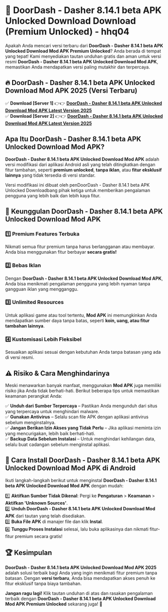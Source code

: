 # 🎯 DoorDash - Dasher 8.14.1 beta APK Unlocked Download  Download (Premium Unlocked) -  hhq04

Apakah Anda mencari versi terbaru dari **DoorDash - Dasher 8.14.1 beta APK Unlocked Download Mod APK Premium Unlocked**? Anda berada di tempat yang tepat! Kami menyediakan tautan unduhan gratis dan aman untuk versi resmi **DoorDash - Dasher 8.14.1 beta APK Unlocked Download Mod APK**, memastikan Anda mendapatkan versi paling mutakhir dan terpercaya.

## 🔥 DoorDash - Dasher 8.14.1 beta APK Unlocked Download Mod APK 2025 (Versi Terbaru)

✅ **Download [Server 1]** 👉👉 [**DoorDash - Dasher 8.14.1 beta APK Unlocked Download Mod APK Latest Version 2025**](https://momento.my/?title=DoorDash_-_Dasher_8.14.1_beta_APK_Unlocked_Download)  
✅ **Download [Server 2]** 👉👉 [**DoorDash - Dasher 8.14.1 beta APK Unlocked Download Mod APK Latest Version 2025**](https://momento.my/?title=DoorDash_-_Dasher_8.14.1_beta_APK_Unlocked_Download)  

## Apa Itu DoorDash - Dasher 8.14.1 beta APK Unlocked Download Mod APK?

**DoorDash - Dasher 8.14.1 beta APK Unlocked Download Mod APK** adalah versi modifikasi dari aplikasi Android asli yang telah ditingkatkan dengan fitur tambahan, seperti **premium unlocked**, **tanpa iklan**, atau **fitur eksklusif lainnya** yang tidak tersedia di versi standar.

Versi modifikasi ini dibuat oleh penDoorDash - Dasher 8.14.1 beta APK Unlocked Downloadbang pihak ketiga untuk memberikan pengalaman pengguna yang lebih baik dan lebih kaya fitur.

## 🎯 Keunggulan DoorDash - Dasher 8.14.1 beta APK Unlocked Download Mod APK

### 1️⃣ Premium Features Terbuka
Nikmati semua fitur premium tanpa harus berlangganan atau membayar. Anda bisa menggunakan fitur berbayar **secara gratis!**

### 2️⃣ Bebas Iklan
Dengan **DoorDash - Dasher 8.14.1 beta APK Unlocked Download Mod APK**, Anda bisa menikmati pengalaman pengguna yang lebih nyaman tanpa gangguan iklan yang mengganggu.

### 3️⃣ Unlimited Resources
Untuk aplikasi game atau tool tertentu, **Mod APK** ini memungkinkan Anda mendapatkan sumber daya tanpa batas, seperti **koin, uang, atau fitur tambahan lainnya**.

### 4️⃣ Kustomisasi Lebih Fleksibel
Sesuaikan aplikasi sesuai dengan kebutuhan Anda tanpa batasan yang ada di versi resmi.

## ⚠️ Risiko & Cara Menghindarinya

Meski menawarkan banyak manfaat, menggunakan **Mod APK** juga memiliki risiko jika Anda tidak berhati-hati. Berikut beberapa tips untuk memastikan keamanan perangkat Anda:

✅ **Unduh dari Sumber Terpercaya** – Pastikan Anda mengunduh dari situs yang terpercaya untuk menghindari malware.  
✅ **Gunakan Antivirus** – Selalu scan file APK dengan aplikasi antivirus sebelum menginstalnya.  
✅ **Jangan Berikan Izin Akses yang Tidak Perlu** – Jika aplikasi meminta izin yang mencurigakan, lebih baik berhati-hati.  
✅ **Backup Data Sebelum Instalasi** – Untuk menghindari kehilangan data, selalu buat cadangan sebelum menginstal aplikasi.

## 📌 Cara Install DoorDash - Dasher 8.14.1 beta APK Unlocked Download Mod APK di Android

Ikuti langkah-langkah berikut untuk menginstal **DoorDash - Dasher 8.14.1 beta APK Unlocked Download Mod APK** dengan mudah:

1️⃣ **Aktifkan Sumber Tidak Dikenal**: Pergi ke **Pengaturan** > **Keamanan** > **Aktifkan 'Unknown Sources'**.  
2️⃣ **Unduh DoorDash - Dasher 8.14.1 beta APK Unlocked Download Mod APK** dari tautan yang telah disediakan.  
3️⃣ **Buka File APK** di manajer file dan klik **Instal**.  
4️⃣ **Tunggu Proses Instalasi** selesai, lalu buka aplikasinya dan nikmati fitur-fitur premium secara gratis!

## 🏆 Kesimpulan

**DoorDash - Dasher 8.14.1 beta APK Unlocked Download Mod APK 2025** adalah solusi terbaik bagi Anda yang ingin menikmati fitur premium tanpa batasan. Dengan **versi terbaru**, Anda bisa mendapatkan akses penuh ke fitur eksklusif tanpa biaya tambahan.

**Jangan ragu lagi!** Klik tautan unduhan di atas dan rasakan pengalaman terbaik dengan **DoorDash - Dasher 8.14.1 beta APK Unlocked Download Mod APK Premium Unlocked** sekarang juga! 🚀
